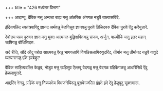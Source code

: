 +++
title = "426 मध्यंतर विभाग"

+++
आदाग्यू, दैविक मत्तु अन्यथा बाह्य मत्तु आंतरिक अंगगळ नडुवॆ व्यत्यासविदॆ.

इंद्रियगळिंद स्वतंत्रवागिद्दु ज्ञानद अर्थवन्नु बॆळगिसुव ज्ञानवन्नु पुरावॆ तिळिदवरु दैविक पुरावॆ ऎंदु करॆयुत्तारॆ.

देवोत्तम परम पुरुषन ज्ञान मत्तु मुक्त आत्मगळ बुद्धिशक्तियन्नु संजय, अर्जुन, वाल्मीकि मत्तु इतर महान् ऋषिगळु बोधिसिदरु.

अदे रीति, ऒंदे ऒंदु परोक्ष साक्ष्यवन्नु ऎरडु भागगळागि विंगडिसलागिरुवुदरिंद, तीर्मान मत्तु तीर्मानद नडुवॆ यावुदे व्यत्यासगळु एकॆ इरबेकु?

वैदिक साहित्यदल्लि केळुव, नोडुव मत्तु ऊहिसुव ऎल्लवू वेदगळु मत्तु वेदगळ ग्रहिकॆगळन्नु आधरिसिदॆ ऎंदु हेळलागुत्तदॆ.

आद्दरिंद नॆनपु, ग्रहिकॆ मत्तु निरूपणॆय विभजनॆयिंदलू पुरावॆगळल्लि द्वंद्वतॆ इदॆ ऎंदु हेळुवुदु सूक्तवल्ल.

